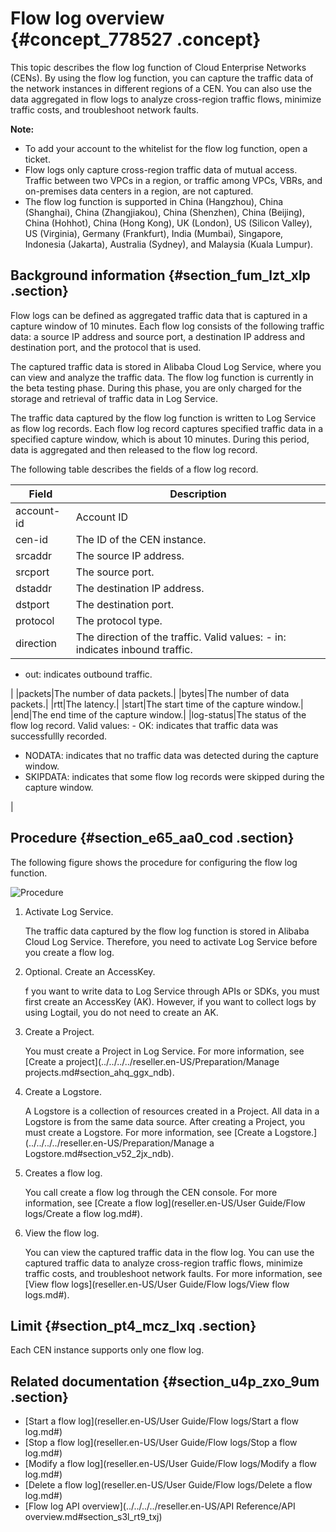 # Flow log overview {#concept_778527 .concept}

This topic describes the flow log function of Cloud Enterprise Networks \(CENs\). By using the flow log function, you can capture the traffic data of the network instances in different regions of a CEN. You can also use the data aggregated in flow logs to analyze cross-region traffic flows, minimize traffic costs, and troubleshoot network faults.

**Note:** 

-   To add your account to the whitelist for the flow log function, open a ticket.
-   Flow logs only capture cross-region traffic data of mutual access. Traffic between two VPCs in a region, or traffic among VPCs, VBRs, and on-premises data centers in a region, are not captured.
-   The flow log function is supported in China \(Hangzhou\), China \(Shanghai\), China \(Zhangjiakou\), China \(Shenzhen\), China \(Beijing\), China \(Hohhot\), China \(Hong Kong\), UK \(London\), US \(Silicon Valley\), US \(Virginia\), Germany \(Frankfurt\), India \(Mumbai\), Singapore, Indonesia \(Jakarta\), Australia \(Sydney\), and Malaysia \(Kuala Lumpur\).

## Background information {#section_fum_lzt_xlp .section}

Flow logs can be defined as aggregated traffic data that is captured in a capture window of 10 minutes. Each flow log consists of the following traffic data: a source IP address and source port, a destination IP address and destination port, and the protocol that is used.

The captured traffic data is stored in Alibaba Cloud Log Service, where you can view and analyze the traffic data. The flow log function is currently in the beta testing phase. During this phase, you are only charged for the storage and retrieval of traffic data in Log Service.

The traffic data captured by the flow log function is written to Log Service as flow log records. Each flow log record captures specified traffic data in a specified capture window, which is about 10 minutes. During this period, data is aggregated and then released to the flow log record.

The following table describes the fields of a flow log record.

|Field|Description|
|-----|-----------|
|account-id|Account ID|
|cen-id|The ID of the CEN instance.|
|srcaddr|The source IP address.|
|srcport|The source port.|
|dstaddr|The destination IP address.|
|dstport|The destination port.|
|protocol|The protocol type.|
|direction|The direction of the traffic. Valid values: -   in: indicates inbound traffic.
-   out: indicates outbound traffic.

 |
|packets|The number of data packets.|
|bytes|The number of data packets.|
|rtt|The latency.|
|start|The start time of the capture window.|
|end|The end time of the capture window.|
|log-status|The status of the flow log record. Valid values: -   OK: indicates that traffic data was successfullly recorded.
-   NODATA: indicates that no traffic data was detected during the capture window.
-   SKIPDATA: indicates that some flow log records were skipped during the capture window.

 |

## Procedure {#section_e65_aa0_cod .section}

The following figure shows the procedure for configuring the flow log function.

![Procedure](http://static-aliyun-doc.oss-cn-hangzhou.aliyuncs.com/assets/img/630431/156871087650102_en-US.png)

1.  Activate Log Service.

    The traffic data captured by the flow log function is stored in Alibaba Cloud Log Service. Therefore, you need to activate Log Service before you create a flow log.

2.  Optional. Create an AccessKey.

    f you want to write data to Log Service through APIs or SDKs, you must first create an AccessKey \(AK\). However, if you want to collect logs by using Logtail, you do not need to create an AK.

3.  Create a Project.

    You must create a Project in Log Service. For more information, see [Create a project](../../../../reseller.en-US/Preparation/Manage projects.md#section_ahq_ggx_ndb).

4.  Create a Logstore.

    A Logstore is a collection of resources created in a Project. All data in a Logstore is from the same data source. After creating a Project, you must create a Logstore. For more information, see [Create a Logstore.](../../../../reseller.en-US/Preparation/Manage a Logstore.md#section_v52_2jx_ndb).

5.  Creates a flow log.

    You call create a flow log through the CEN console. For more information, see [Create a flow log](reseller.en-US/User Guide/Flow logs/Create a flow log.md#).

6.  View the flow log.

    You can view the captured traffic data in the flow log. You can use the captured traffic data to analyze cross-region traffic flows, minimize traffic costs, and troubleshoot network faults. For more information, see [View flow logs](reseller.en-US/User Guide/Flow logs/View flow logs.md#).


## Limit {#section_pt4_mcz_lxq .section}

Each CEN instance supports only one flow log.

## Related documentation {#section_u4p_zxo_9um .section}

-   [Start a flow log](reseller.en-US/User Guide/Flow logs/Start a flow log.md#)
-   [Stop a flow log](reseller.en-US/User Guide/Flow logs/Stop a flow log.md#)
-   [Modify a flow log](reseller.en-US/User Guide/Flow logs/Modify a flow log.md#)
-   [Delete a flow log](reseller.en-US/User Guide/Flow logs/Delete a flow log.md#)
-   [Flow log API overview](../../../../reseller.en-US/API Reference/API overview.md#section_s3l_rt9_txj)

